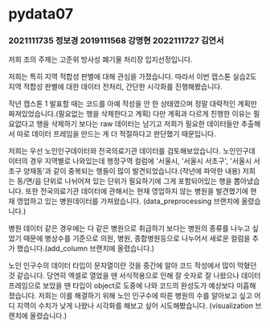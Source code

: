 # pydata07

### 2021111735 정보경 2019111568 강명현 2022111727 김연서

저희 조의 주제는 고준위 방사성 폐기물 처리장 입지선정입니다.

저희는 특히 지역 적합성 판별에 대해 관심을 가졌습니다. 따라서 이번 캡스톤 실습2도 지역 적합성 판별에 대한 데이터 전처리, 간단한 시각화를 진행해봤습니다. 

작년 캡스톤 1 발표할 때는 코드를 아예 작성을 안 한 상태였으며 정말 대략적인 계획만 짜져있었습니다.(필요없는 행을 삭제한다고 계획)
다만 계획과 다르게 진행한 이유는 필요없다고 행을 삭제하기 보다는 raw 데이터는 남기고 저희가 필요한 데이터들만 추출해서 따로 데이터 프레임을 만드는 게 더 적절하다고 판단했기 때문입니다.

저희는 우선 노인인구데이터와 전국의료기관 데이터를 검토해보았습니다. 
노인인구데이터의 경우 지역별로 나와있는데 행정구역 컬럼에 '서울시, '서울시 서초구', '서울시 서초구 양재동'과 같이 중복되는 행들이 많이 발견되었습니다.(작년에 파악한 내용) 저희는 동/면/읍 단위로 나뉘어져 있는 단위가 필요하기에 그게 포함되어있는 행을 뽑아냈습니다.
또한 전국의료기관 데이터에 관해서는 현재 영업하지 않는 병원을 발견했기에 현재 영업하고 있는 병원데이터를 가져왔습니다.
(data_preprocessing 브랜치에 올렸습니다.)

병원 데이터 같은 경우에는 다 같은 병원으로 취급하기 보다는 병원의 종류를 나누고 싶었기 때문에 병상수를 기준으로 의원, 병원, 종합병원등으로 나누어서 새로운 컬럼을 추가 했습니다.(add_column 브랜치에 올렸습니다.)

노인 인구수의 데이터 타입이 문자열이란 것을 중간에 알아 코드 작성에서 많이 막혔던 것 같습니다. 당연히 엑셀로 열었을 땐 서식적용으로 인해 잘 숫자로 잘 나왔으나 데이터프레임으로 보았을 땐 타입이 object로 도중에 나와 코드의 완성도가 예상보다 미흡해졌습니다.
저희는 이를 해결하기 위해 
노인 인구수에 따른 병원의 수를 알아보고 싶고 어디 지역이 수치가 낮게 나왔나 시각화를 해보고 싶어 시도해봤습니다.
(visualization 브랜치에 올렸습니다.) 



